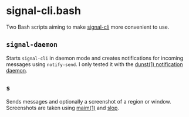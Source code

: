 # signal-cli.bash

Two Bash scripts aiming to make [signal-cli][1] more convenient to use.

## `signal-daemon`
Starts `signal-cli` in daemon mode and creates notifications for incoming messages using
`notify-send`.  I only tested it with the [dunst(1) notification daemon][2].

## `s`
Sends messages and optionally a screenshot of a region or window.  Screenshots are taken
using [maim(1)][3] and [slop][4].

[1]: https://github.com/AsamK/signal-cli
[2]: https://github.com/dunst-project/dunst
[3]: https://github.com/naelstrof/maim
[4]: https://github.com/naelstrof/slop

<!-- vim: set tw=90 sts=-1 sw=4 et spell: -->
